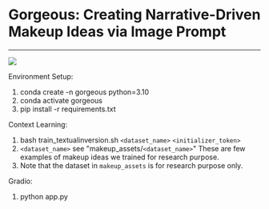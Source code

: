 # Gorgeous: Creating Narrative-Driven Makeup Ideas via Image Prompt 

---

![](docs/assets/teaser.png)

Environment Setup:
1. conda create -n gorgeous python=3.10
2. conda activate gorgeous
3. pip install -r requirements.txt

Context Learning:
1. bash train_textualinversion.sh `<dataset_name>` `<initializer_token>`
2. `<dataset_name>` see "makeup_assets/`<dataset_name>`" These are few examples of makeup ideas we trained for research purpose.
3. Note that the dataset in `makeup_assets` is for research purpose only.

Gradio:
1. python app.py
